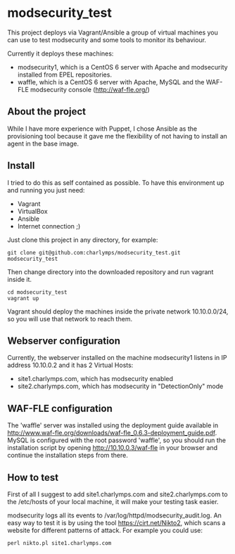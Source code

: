 # modsecurity_test

This project deploys via Vagrant/Ansible a group of virtual machines you can use to test modsecurity and some tools to monitor its behaviour.

Currently it deploys these machines:
- modsecurity1, which is a CentOS 6 server with Apache and modsecurity installed from EPEL repositories.
- waffle, which is a CentOS 6 server with Apache, MySQL and the WAF-FLE modsecurity console (http://waf-fle.org/)

## About the project

While I have more experience with Puppet, I chose Ansible as the provisioning tool because it gave me the flexibility of not having to install an agent in the base image.

## Install

I tried to do this as self contained as possible. To have this environment up and running you just need:
- Vagrant
- VirtualBox
- Ansible
- Internet connection ;)

Just clone this project in any directory, for example:

````
git clone git@github.com:charlymps/modsecurity_test.git modsecurity_test
````

Then change directory into the downloaded repository and run vagrant inside it.
````
cd modsecurity_test
vagrant up
````

Vagrant should deploy the machines inside the private network 10.10.0.0/24, so you will use that network to reach them.

## Webserver configuration
Currently, the webserver installed on the machine modsecurity1 listens in IP address 10.10.0.2 and it has 2 Virtual Hosts:
- site1.charlymps.com, which has modsecurity enabled
- site2.charlymps.com, which has modsecurity in "DetectionOnly" mode

## WAF-FLE configuration
The 'waffle' server was installed using the deployment guide available in http://www.waf-fle.org/downloads/waf-fle_0.6.3-deployment_guide.pdf. MySQL is configured with the root password 'waffle', so you should run the installation script by opening http://10.10.0.3/waf-fle in your browser and continue the installation steps from there.

## How to test

First of all I suggest to add site1.charlymps.com and site2.charlymps.com to the /etc/hosts of your local machine, it will make your testing task easier.

modsecurity logs all its events to /var/log/httpd/modsecurity_audit.log. An easy way to test it is by using the tool https://cirt.net/Nikto2, which scans a website for different patterns of attack.
For example you could use:
````
perl nikto.pl site1.charlymps.com
````

